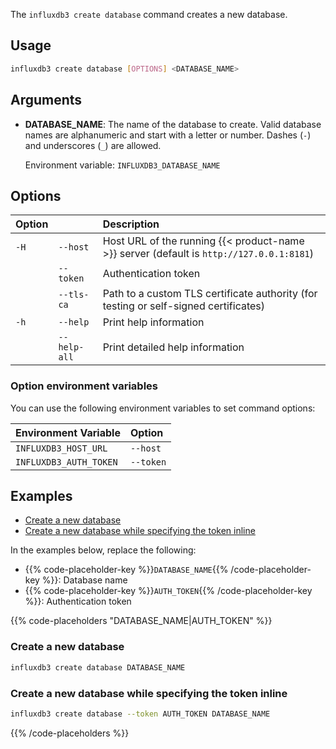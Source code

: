 
The `influxdb3 create database` command creates a new database.

## Usage

<!--pytest.mark.skip-->

```bash
influxdb3 create database [OPTIONS] <DATABASE_NAME>
```

## Arguments

- **DATABASE_NAME**: The name of the database to create.
  Valid database names are alphanumeric and start with a letter or number.
  Dashes (`-`) and underscores (`_`) are allowed.
  
  Environment variable: `INFLUXDB3_DATABASE_NAME`

## Options

| Option |              | Description                                                                              |
| :----- | :----------- | :--------------------------------------------------------------------------------------- |
| `-H`   | `--host`     | Host URL of the running {{< product-name >}} server (default is `http://127.0.0.1:8181`) |
|        | `--token`    | Authentication token                                                                     |
|        | `--tls-ca`   | Path to a custom TLS certificate authority (for testing or self-signed certificates)     |
| `-h`   | `--help`     | Print help information                                                                   |
|        | `--help-all` | Print detailed help information                                                          |

### Option environment variables

You can use the following environment variables to set command options:

| Environment Variable      | Option       |
| :------------------------ | :----------- |
| `INFLUXDB3_HOST_URL`      | `--host`     |
| `INFLUXDB3_AUTH_TOKEN`    | `--token`    |

## Examples

- [Create a new database](#create-a-new-database)
- [Create a new database while specifying the token inline](#create-a-new-database-while-specifying-the-token-inline)

In the examples below, replace the following:

- {{% code-placeholder-key %}}`DATABASE_NAME`{{% /code-placeholder-key %}}:
  Database name
- {{% code-placeholder-key %}}`AUTH_TOKEN`{{% /code-placeholder-key %}}: 
  Authentication token

{{% code-placeholders "DATABASE_NAME|AUTH_TOKEN" %}}

### Create a new database

<!--pytest.mark.skip-->

```bash
influxdb3 create database DATABASE_NAME
```

### Create a new database while specifying the token inline

<!--pytest.mark.skip-->

```bash
influxdb3 create database --token AUTH_TOKEN DATABASE_NAME
```

{{% /code-placeholders %}}
